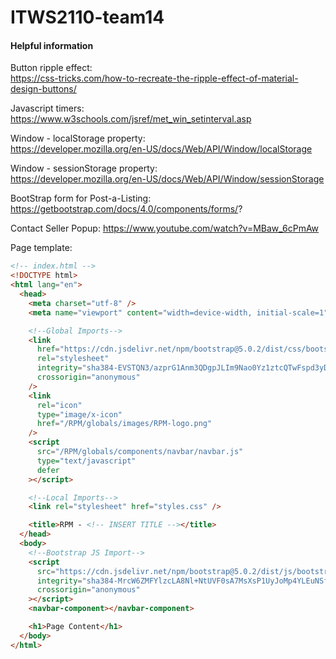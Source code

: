 # ITWS2110-team14

#### Helpful information

Button ripple effect:  
https://css-tricks.com/how-to-recreate-the-ripple-effect-of-material-design-buttons/

Javascript timers:  
https://www.w3schools.com/jsref/met_win_setinterval.asp

Window - localStorage property:  
https://developer.mozilla.org/en-US/docs/Web/API/Window/localStorage

Window - sessionStorage property:  
https://developer.mozilla.org/en-US/docs/Web/API/Window/sessionStorage

BootStrap form for Post-a-Listing:
https://getbootstrap.com/docs/4.0/components/forms/?

Contact Seller Popup:
https://www.youtube.com/watch?v=MBaw_6cPmAw

Page template:

```html
<!-- index.html -->
<!DOCTYPE html>
<html lang="en">
  <head>
    <meta charset="utf-8" />
    <meta name="viewport" content="width=device-width, initial-scale=1" />

    <!--Global Imports-->
    <link
      href="https://cdn.jsdelivr.net/npm/bootstrap@5.0.2/dist/css/bootstrap.min.css"
      rel="stylesheet"
      integrity="sha384-EVSTQN3/azprG1Anm3QDgpJLIm9Nao0Yz1ztcQTwFspd3yD65VohhpuuCOmLASjC"
      crossorigin="anonymous"
    />
    <link
      rel="icon"
      type="image/x-icon"
      href="/RPM/globals/images/RPM-logo.png"
    />
    <script
      src="/RPM/globals/components/navbar/navbar.js"
      type="text/javascript"
      defer
    ></script>

    <!--Local Imports-->
    <link rel="stylesheet" href="styles.css" />

    <title>RPM - <!-- INSERT TITLE --></title>
  </head>
  <body>
    <!--Bootstrap JS Import-->
    <script
      src="https://cdn.jsdelivr.net/npm/bootstrap@5.0.2/dist/js/bootstrap.bundle.min.js"
      integrity="sha384-MrcW6ZMFYlzcLA8Nl+NtUVF0sA7MsXsP1UyJoMp4YLEuNSfAP+JcXn/tWtIaxVXM"
      crossorigin="anonymous"
    ></script>
    <navbar-component></navbar-component>

    <h1>Page Content</h1>
  </body>
</html>
```
